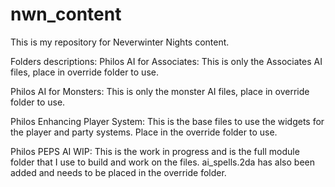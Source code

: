 # nwn_content
This is my repository for Neverwinter Nights content.

Folders descriptions:
Philos AI for Associates: This is only the Associates AI files, place in override folder to use.

Philos AI for Monsters: This is only the monster AI files, place in override folder to use.

Philos Enhancing Player System: This is the base files to use the widgets for the player and party systems. 
Place in the override folder to use.

Philos PEPS AI WIP: This is the work in progress and is the full module folder that I use to build and work on the files.
  ai_spells.2da has also been added and needs to be placed in the override folder.
